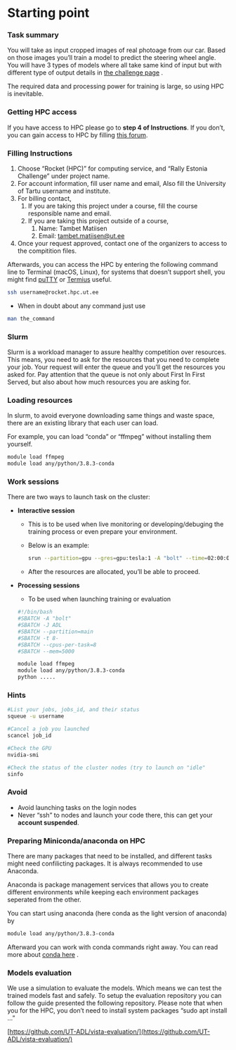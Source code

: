 # Starting point

### **Task summary**

You will take as input cropped images of real photoage from our car. Based on those images you’ll train a model to predict the steering wheel angle. You will have 3 types of models where all take same kind of input but with different type of output details in [the challenge page](https://adl.cs.ut.ee/teaching/the-rally-estonia-challenge) . 

The required data and processing power for training is large, so using HPC is inevitable. 

### Getting HPC access

If you have access to HPC please go to **step 4 of Instructions**. If you don’t,  you can gain access to HPC by filling [this forum](https://hpc.ut.ee/getting-started/access/HPC-services). 

### Filling Instructions

1. Choose “Rocket (HPC)” for computing service, and “Rally Estonia Challenge” under project name.
2. For account information, fill user name and email, Also fill the University of Tartu username and institute.
3. For billing contact,
    1. If you are taking this project under a course, fill the course responsible name and email.
    2. If you are taking this project outside of a course,
        1. Name: Tambet Matiisen
        2. Email: [tambet.matiisen@ut.ee](mailto:tambet.matiisen@ut.ee)
4. Once your request approved, contact one of the organizers to access to the compitition files.

Afterwards, you can access the HPC by entering the following command line to Terminal (macOS, Linux), for systems that doesn’t support shell, you might find [puTTY](https://www.putty.org/) or [Termius](https://termius.com/) useful.

```bash
ssh username@rocket.hpc.ut.ee
```

- When in doubt about any command just use

```bash
man the_command
```

### Slurm

Slurm is a workload manager to assure healthy competition over resources. This means, you need to ask for the resources that you need to complete your job. Your request will enter the queue and you’ll get the resources you asked for. Pay attention that the queue is not only about First In First Served, but also about how much resources you are asking for.

### Loading resources

In slurm, to avoid everyone downloading same things and waste space, there are an existing library that each user can load. 

For example, you can load “conda” or “ffmpeg” without installing them yourself.

```bash
module load ffmpeg
module load any/python/3.8.3-conda
```

### Work sessions

There are two ways to launch task on the cluster: 

- **Interactive session**
    - This is to be used when live monitoring or developing/debuging the training process or even prepare your environment.
    - Below is an example:
        
        ```bash
        srun --partition=gpu --gres=gpu:tesla:1 -A "bolt" --time=02:00:00 --pty bash
        ```
        
    - After the resources are allocated, you’ll be able to proceed.
- **Processing sessions**
    - To be used when launching training or evaluation
    
    ```bash
    #!/bin/bash
    #SBATCH -A "bolt"
    #SBATCH -J ADL
    #SBATCH --partition=main
    #SBATCH -t 8-
    #SBATCH --cpus-per-task=8
    #SBATCH --mem=5000
    
    module load ffmpeg
    module load any/python/3.8.3-conda
    python .....
    ```
    

### Hints

```bash
#List your jobs, jobs_id, and their status
squeue -u username

#Cancel a job you launched  
scancel job_id

#Check the GPU 
nvidia-smi

#Check the status of the cluster nodes (try to launch on "idle"
sinfo

```

### Avoid

- Avoid launching  tasks on the login nodes
- Never “ssh” to nodes and launch your code there, this can get your **account suspended**.

### Preparing Miniconda/anaconda on HPC

There are many packages that need to be installed, and different tasks might need confilicting packages. It is always recommended to use Anaconda.

Anaconda is package management services that allows you to create different environments while keeping each environment packages seperated from the other.

You can start using anaconda (here conda as the light version of anaconda) by  

```bash
module load any/python/3.8.3-conda
```

Afterward you can work with conda commands right away.  You can read more about [conda here](https://conda.io/projects/conda/en/latest/user-guide/getting-started.html) .

### Models evaluation

We use a simulation to evaluate the models. Which means we can test the trained models fast and safely. To setup the evaluation repository you can follow the guide presented the following repository. Please note that when you for the HPC, you don’t need to install system packages “sudo apt install …” 

[https://github.com/UT-ADL/vista-evaluation/](https://github.com/UT-ADL/vista-evaluation/)
